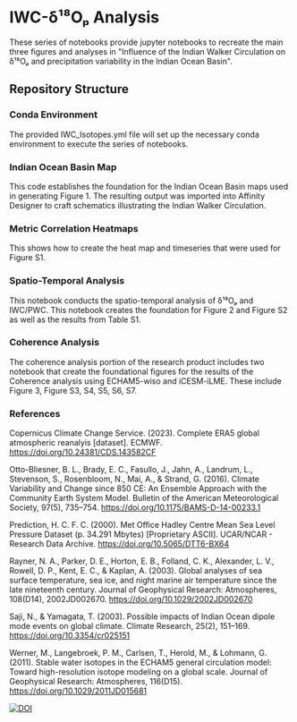 # IWC-δ¹⁸Oₚ Analysis
These series of notebooks provide jupyter notebooks to recreate the main three figures and analyses in "Influence of the Indian Walker Circulation on δ¹⁸Oₚ and precipitation variability in the Indian Ocean Basin".
## Repository Structure
### Conda Environment
The provided IWC_Isotopes.yml file will set up the necessary conda environment to execute the series of notebooks.
### Indian Ocean Basin Map
This code establishes the foundation for the Indian Ocean Basin maps used in generating Figure 1. The resulting output was imported into Affinity Designer to craft schematics illustrating the Indian Walker Circulation. 
### Metric Correlation Heatmaps
This shows how to create the heat map and timeseries that were used for Figure S1.
### Spatio-Temporal Analysis
This notebook conducts the spatio-temporal analysis of δ¹⁸Oₚ and IWC/PWC. This notebook creates the foundation for Figure 2 and Figure S2 as well as the results from Table S1. 
### Coherence Analysis
The coherence analysis portion of the research product includes two notebook that create the foundational figures for the results of the Coherence analysis using ECHAM5-wiso and iCESM-iLME. 
These include Figure 3, Figure S3, S4, S5, S6, S7. 
### References
Copernicus Climate Change Service. (2023). Complete ERA5 global atmospheric reanalyis [dataset]. ECMWF. https://doi.org/10.24381/CDS.143582CF

Otto-Bliesner, B. L., Brady, E. C., Fasullo, J., Jahn, A., Landrum, L., Stevenson, S., Rosenbloom, N., Mai, A., & Strand, G. (2016). Climate Variability and Change since 850 CE: An Ensemble Approach with the Community Earth System Model. Bulletin of the American Meteorological Society, 97(5), 735–754. https://doi.org/10.1175/BAMS-D-14-00233.1

Prediction, H. C. F. C. (2000). Met Office Hadley Centre Mean Sea Level Pressure Dataset (p. 34.291 Mbytes) [Proprietary ASCII]. UCAR/NCAR - Research Data Archive. https://doi.org/10.5065/DTT6-BX64

Rayner, N. A., Parker, D. E., Horton, E. B., Folland, C. K., Alexander, L. V., Rowell, D. P., Kent, E. C., & Kaplan, A. (2003). Global analyses of sea surface temperature, sea ice, and night marine air temperature since the late nineteenth century. Journal of Geophysical Research: Atmospheres, 108(D14), 2002JD002670. https://doi.org/10.1029/2002JD002670

Saji, N., & Yamagata, T. (2003). Possible impacts of Indian Ocean dipole mode events on global climate. Climate Research, 25(2), 151–169. https://doi.org/10.3354/cr025151

Werner, M., Langebroek, P. M., Carlsen, T., Herold, M., & Lohmann, G. (2011). Stable water isotopes in the ECHAM5 general circulation model: Toward high-resolution isotope modeling on a global scale. Journal of Geophysical Research: Atmospheres, 116(D15). https://doi.org/10.1029/2011JD015681

[![DOI](https://zenodo.org/badge/728345352.svg)](https://zenodo.org/doi/10.5281/zenodo.10293603)


